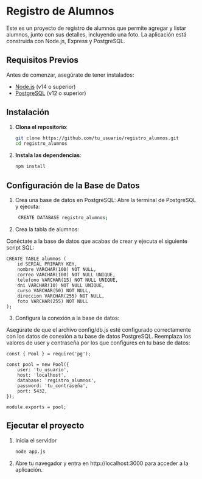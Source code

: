 # Registro de Alumnos

Este es un proyecto de registro de alumnos que permite agregar y listar alumnos, junto con sus detalles, incluyendo una foto. La aplicación está construida con Node.js, Express y PostgreSQL.

## Requisitos Previos

Antes de comenzar, asegúrate de tener instalados:

- [Node.js](https://nodejs.org/) (v14 o superior)
- [PostgreSQL](https://www.postgresql.org/) (v12 o superior)

## Instalación

1. **Clona el repositorio**:
   ```bash
   git clone https://github.com/tu_usuario/registro_alumnos.git
   cd registro_alumnos
2. **Instala las dependencias**:
   ```bash
   npm install
## Configuración de la Base de Datos

1. Crea una base de datos en PostgreSQL:
   Abre la terminal de PostgreSQL y ejecuta:
   ```bash
    CREATE DATABASE registro_alumnos;

2. Crea la tabla de alumnos:

Conéctate a la base de datos que acabas de crear y ejecuta el siguiente script SQL:

    CREATE TABLE alumnos (
        id SERIAL PRIMARY KEY,
        nombre VARCHAR(100) NOT NULL,
        correo VARCHAR(100) NOT NULL UNIQUE,
        telefono VARCHAR(15) NOT NULL UNIQUE,
        dni VARCHAR(10) NOT NULL UNIQUE,
        curso VARCHAR(50) NOT NULL,
        direccion VARCHAR(255) NOT NULL,
        foto VARCHAR(255) NOT NULL
    );

3. Configura la conexión a la base de datos:

Asegúrate de que el archivo config/db.js esté configurado correctamente con los datos de conexión a tu base de datos PostgreSQL.
Reemplaza los valores de user y contraseña por los que configures en tu base de datos:


    const { Pool } = require('pg');
    
    const pool = new Pool({
        user: 'tu_usuario',
        host: 'localhost',
        database: 'registro_alumnos',
        password: 'tu_contraseña',
        port: 5432,
    });
    
    module.exports = pool;

## Ejecutar el proyecto

1. Inicia el servidor
     ```bash
     node app.js
3. Abre tu navegador y entra en http://localhost:3000 para acceder a la aplicación.


